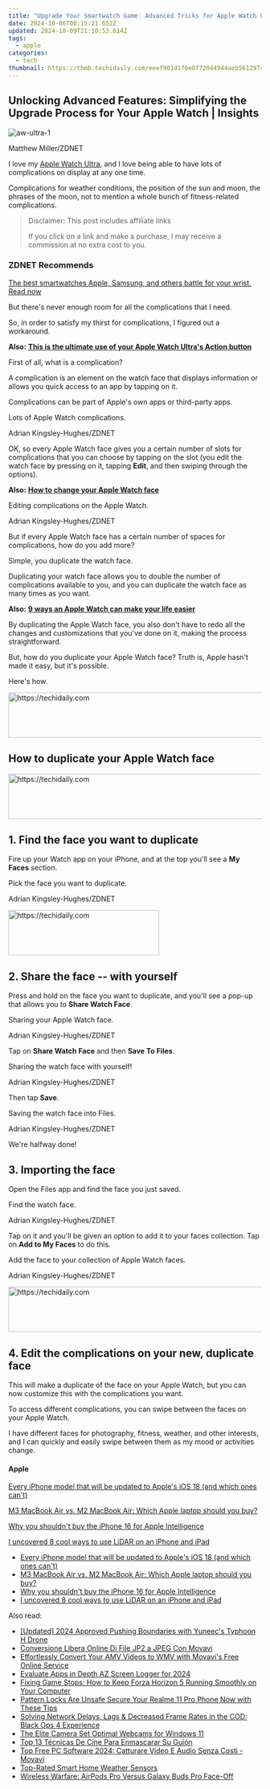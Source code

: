```yaml
---
title: "Upgrade Your Smartwatch Game: Advanced Tricks for Apple Watch Owners | ZDNet"
date: 2024-10-06T00:15:21.652Z
updated: 2024-10-09T21:10:53.614Z
tags:
  - apple
categories:
  - tech
thumbnail: https://thmb.techidaily.com/eeef901d1f6e0f72044944aeb5612974e0f0cbfc3a23bf93996d4e40618dadce.jpeg
---
```


## Unlocking Advanced Features: Simplifying the Upgrade Process for Your Apple Watch | Insights

![aw-ultra-1](https://www.zdnet.com/a/img/resize/d6a38fac82bcf32fe29d48c31b7b084ac6d41926/2022/09/26/5c666e73-fac9-42a9-9987-7ef13c4f4c92/aw-ultra-1.jpg?auto=webp&width=1280)

Matthew Miller/ZDNET

I love my [Apple Watch Ultra](https://buy.geni.us/Proxy.ashx?TSID=368250&GR%5FURL=https%3A%2F%2Fwww.amazon.com%2FApple-Cellular-Titanium-Precision-Extra-Long%2Fdp%2FB0BDHYT2Z8%3Ftag%3Dzd-buy-button-20%26ascsubtag%3D%5F%5FCOM%5FCLICK%5FID%5F%5F%7C09a089ba-3ff9-42d9-8aa4-3eef4f2f989e%7Cdtp&dtb=1), and I love being able to have lots of complications on display at any one time. 

Complications for weather conditions, the position of the sun and moon, the phrases of the moon, not to mention a whole bunch of fitness-related complications.

>  Disclaimer: This post includes affiliate links
>
>  If you click on a link and make a purchase, I may receive a commission at no extra cost to you.
>

### **ZDNET** Recommends

[The best smartwatches Apple, Samsung, and others battle for your wrist.  Read now](https://www.zdnet.com/article/best-smartwatch/)

But there's never enough room for all the complications that I need. 

So, in order to satisfy my thirst for complications, I figured out a workaround.

**Also:** [**This is the ultimate use of your Apple Watch Ultra's Action button**](https://www.zdnet.com/article/this-is-the-ultimate-use-of-your-apple-watch-ultras-action-button/)

First of all, what is a complication? 

A complication is an element on the watch face that displays information or allows you quick access to an app by tapping on it. 

Complications can be part of Apple's own apps or third-party apps.

Lots of Apple Watch complications.

Adrian Kingsley-Hughes/ZDNET

OK, so every Apple Watch face gives you a certain number of slots for complications that you can choose by tapping on the slot (you edit the watch face by pressing on it, tapping **Edit**, and then swiping through the options). 

**Also:** [**How to change your Apple Watch face**](https://www.zdnet.com/article/how-to-change-your-apple-watch-face/)

Editing complications on the Apple Watch.

Adrian Kingsley-Hughes/ZDNET

But if every Apple Watch face has a certain number of spaces for complications, how do you add more?

Simple, you duplicate the watch face.

Duplicating your watch face allows you to double the number of complications available to you, and you can duplicate the watch face as many times as you want.

**Also:** [**9 ways an Apple Watch can make your life easier**](https://www.zdnet.com/article/9-ways-apple-watch-can-simplify-your-life/)

By duplicating the Apple Watch face, you also don't have to redo all the changes and customizations that you've done on it, making the process straightforward.

But, how do you duplicate your Apple Watch face? Truth is, Apple hasn't made it easy, but it's possible.

Here's how.

<!-- affiliate ads begin -->
<a href="https://appsumo.8odi.net/c/5597632/2144271/7443" target="_top" id="2144271">
  <img src="//a.impactradius-go.com/display-ad/7443-2144271" border="0" alt="https://techidaily.com" width="600" height="90"/>
</a>
<img height="0" width="0" src="https://appsumo.8odi.net/i/5597632/2144271/7443" style="position:absolute;visibility:hidden;" border="0" />
<!-- affiliate ads end -->

## How to duplicate your Apple Watch face

<!-- affiliate ads begin -->
<a href="https://appsumo.8odi.net/c/5597632/2043597/7443" target="_top" id="2043597">
  <img src="//a.impactradius-go.com/display-ad/7443-2043597" border="0" alt="https://techidaily.com" width="728" height="90"/>
</a>
<img height="0" width="0" src="https://appsumo.8odi.net/i/5597632/2043597/7443" style="position:absolute;visibility:hidden;" border="0" />
<!-- affiliate ads end -->

## 1\. Find the face you want to duplicate

Fire up your Watch app on your iPhone, and at the top you'll see a **My Faces** section.

Pick the face you want to duplicate.

Adrian Kingsley-Hughes/ZDNET

<!-- affiliate ads begin -->
<a href="https://aligracehair.sjv.io/c/5597632/1997657/19272" target="_top" id="1997657">
  <img src="//a.impactradius-go.com/display-ad/19272-1997657" border="0" alt="https://techidaily.com" width="300" height="90"/>
</a>
<img height="0" width="0" src="https://aligracehair.sjv.io/i/5597632/1997657/19272" style="position:absolute;visibility:hidden;" border="0" />
<!-- affiliate ads end -->

## 2\. Share the face -- with yourself

Press and hold on the face you want to duplicate, and you'll see a pop-up that allows you to **Share Watch Face**.

Sharing your Apple Watch face.

Adrian Kingsley-Hughes/ZDNET

Tap on **Share Watch Face** and then **Save To Files**. 

Sharing the watch face with yourself!

Adrian Kingsley-Hughes/ZDNET

Then tap **Save**.

Saving the watch face into Files.

Adrian Kingsley-Hughes/ZDNET

We're halfway done!

## 3\. Importing the face

Open the Files app and find the face you just saved.

Find the watch face.

Adrian Kingsley-Hughes/ZDNET

Tap on it and you'll be given an option to add it to your faces collection. Tap on **Add to My Faces** to do this.

Add the face to your collection of Apple Watch faces.

Adrian Kingsley-Hughes/ZDNET

<!-- affiliate ads begin -->
<a href="https://ephamedtechinc.pxf.io/c/5597632/2137210/26400" target="_top" id="2137210">
  <img src="//a.impactradius-go.com/display-ad/26400-2137210" border="0" alt="https://techidaily.com" width="728" height="90"/>
</a>
<img height="0" width="0" src="https://ephamedtechinc.pxf.io/i/5597632/2137210/26400" style="position:absolute;visibility:hidden;" border="0" />
<!-- affiliate ads end -->

## 4\. Edit the complications on your new, duplicate face

This will make a duplicate of the face on your Apple Watch, but you can now customize this with the complications you want.

To access different complications, you can swipe between the faces on your Apple Watch.

I have different faces for photography, fitness, weather, and other interests, and I can quickly and easily swipe between them as my mood or activities change.

#### Apple

[Every iPhone model that will be updated to Apple's iOS 18 (and which ones can't)](https://www.zdnet.com/article/every-iphone-model-compatible-with-apples-ios-18-and-which-ones-arent/ "Every iPhone model that will be updated to Apple's iOS 18 (and which ones can't)")

[M3 MacBook Air vs. M2 MacBook Air: Which Apple laptop should you buy?](https://www.zdnet.com/article/m3-macbook-air-vs-m2-macbook-air/ "M3 MacBook Air vs. M2 MacBook Air: Which Apple laptop should you buy?")

[Why you shouldn't buy the iPhone 16 for Apple Intelligence](https://www.zdnet.com/article/why-you-shouldnt-buy-the-iphone-16-for-apple-intelligence/ "Why you shouldn't buy the iPhone 16 for Apple Intelligence")

[I uncovered 8 cool ways to use LiDAR on an iPhone and iPad](https://www.zdnet.com/article/i-uncovered-8-cool-ways-to-use-lidar-on-an-iphone-and-ipad/ "I uncovered 8 cool ways to use LiDAR on an iPhone and iPad")

* [Every iPhone model that will be updated to Apple's iOS 18 (and which ones can't)](https://www.zdnet.com/article/every-iphone-model-compatible-with-apples-ios-18-and-which-ones-arent/ "Every iPhone model that will be updated to Apple's iOS 18 (and which ones can't)")
* [M3 MacBook Air vs. M2 MacBook Air: Which Apple laptop should you buy?](https://www.zdnet.com/article/m3-macbook-air-vs-m2-macbook-air/ "M3 MacBook Air vs. M2 MacBook Air: Which Apple laptop should you buy?")
* [Why you shouldn't buy the iPhone 16 for Apple Intelligence](https://www.zdnet.com/article/why-you-shouldnt-buy-the-iphone-16-for-apple-intelligence/ "Why you shouldn't buy the iPhone 16 for Apple Intelligence")
* [I uncovered 8 cool ways to use LiDAR on an iPhone and iPad](https://www.zdnet.com/article/i-uncovered-8-cool-ways-to-use-lidar-on-an-iphone-and-ipad/ "I uncovered 8 cool ways to use LiDAR on an iPhone and iPad")

<ins class="adsbygoogle"
     style="display:block"
     data-ad-format="autorelaxed"
     data-ad-client="ca-pub-7571918770474297"
     data-ad-slot="1223367746"></ins>

<ins class="adsbygoogle"
     style="display:block"
     data-ad-client="ca-pub-7571918770474297"
     data-ad-slot="8358498916"
     data-ad-format="auto"
     data-full-width-responsive="true"></ins>

<span class="atpl-alsoreadstyle">Also read:</span>
<div><ul>
<li><a href="https://fox-http.techidaily.com/updated-2024-approved-pushing-boundaries-with-yuneecs-typhoon-h-drone/"><u>[Updated] 2024 Approved Pushing Boundaries with Yuneec's Typhoon H Drone</u></a></li>
<li><a href="https://eaxpv-info.techidaily.com/conversione-libera-online-di-file-jp2-a-jpeg-con-movavi/"><u>Conversione Libera Online Di File JP2 a JPEG Con Movavi</u></a></li>
<li><a href="https://eaxpv-info.techidaily.com/effortlessly-convert-your-amv-videos-to-wmv-with-movavis-free-online-service/"><u>Effortlessly Convert Your AMV Videos to WMV with Movavi's Free Online Service</u></a></li>
<li><a href="https://screen-video-capture.techidaily.com/evaluate-apps-in-depth-az-screen-logger-for-2024/"><u>Evaluate Apps in Depth AZ Screen Logger for 2024</u></a></li>
<li><a href="https://win-solutions.techidaily.com/fixing-game-stops-how-to-keep-forza-horizon-5-running-smoothly-on-your-computer/"><u>Fixing Game Stops: How to Keep Forza Horizon 5 Running Smoothly on Your Computer</u></a></li>
<li><a href="https://easy-unlock-android.techidaily.com/pattern-locks-are-unsafe-secure-your-realme-11-pro-phone-now-with-these-tips-by-drfone-android/"><u>Pattern Locks Are Unsafe Secure Your Realme 11 Pro Phone Now with These Tips</u></a></li>
<li><a href="https://win-blog.techidaily.com/solving-network-delays-lags-and-decreased-frame-rates-in-the-cod-black-ops-4-experience/"><u>Solving Network Delays, Lags & Decreased Frame Rates in the COD: Black Ops 4 Experience</u></a></li>
<li><a href="https://screen-activity-recording.techidaily.com/the-elite-camera-set-optimal-webcams-for-windows-11/"><u>The Elite Camera Set Optimal Webcams for Windows 11</u></a></li>
<li><a href="https://eaxpv-info.techidaily.com/top-13-tecnicas-de-cine-para-enmascarar-su-guion/"><u>Top 13 Técnicas De Cine Para Enmascarar Su Guión</u></a></li>
<li><a href="https://eaxpv-info.techidaily.com/top-free-pc-software-2024-catturare-video-e-audio-senza-costi-movavi/"><u>Top Free PC Software 2024: Catturare Video E Audio Senza Costi - Movavi</u></a></li>
<li><a href="https://buynow-tips.techidaily.com/top-rated-smart-home-weather-sensors/"><u>Top-Rated Smart Home Weather Sensors</u></a></li>
<li><a href="https://sound-optimizing.techidaily.com/wireless-warfare-airpods-pro-versus-galaxy-buds-pro-face-off/"><u>Wireless Warfare: AirPods Pro Versus Galaxy Buds Pro Face-Off</u></a></li>
</ul></div>


